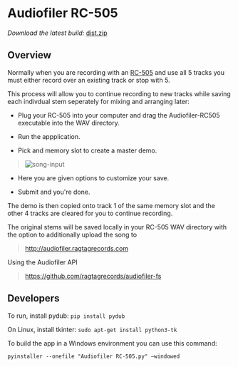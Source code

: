 # Audiofiler RC-505

*Download the latest build:* [dist.zip](https://github.com/ragtagrecords/audiofiler-rc505/files/9084519/dist.zip)


## Overview

Normally when you are recording with an [RC-505](https://www.boss.info/global/products/rc-505/) and use all 5 tracks you must either record over an existing track or stop with 5.  

This process will allow you to continue recording to new tracks while saving each indivdual stem seperately for mixing and arranging later:

- Plug your RC-505 into your computer and drag the Audiofiler-RC505 executable into the WAV directory.

- Run the appplication.

- Pick and memory slot to create a master demo.

>![song-input](https://user-images.githubusercontent.com/40615096/177021610-0778e3e1-7875-468f-a835-ee9866960086.png)

- Here you are given options to customize your save.

- Submit and you're done.

The demo is then copied onto track 1 of the same memory slot and the other 4 tracks are cleared for you to continue recording.

The original stems will be saved locally in your RC-505 WAV directory with the option to additionally upload the song to 
>http://audiofiler.ragtagrecords.com

Using the Audiofiler API
>https://github.com/ragtagrecords/audiofiler-fs

## Developers

To run, install pydub:
`pip install pydub`

On Linux, install tkinter:
`sudo apt-get install python3-tk`

To build the app in a Windows environment you can use this command:

`pyinstaller --onefile "Audiofiler RC-505.py" –windowed`
